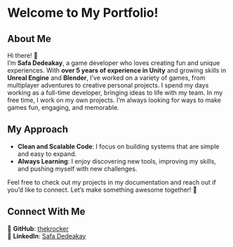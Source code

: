 # Welcome to My Portfolio!

## About Me
Hi there! 👋  
I’m **Safa Dedeakay**, a game developer who loves creating fun and unique experiences. With **over 5 years of experience in Unity** and growing skills in **Unreal Engine** and **Blender**, I’ve worked on a variety of games, from multiplayer adventures to creative personal projects.
I spend my days working as a full-time developer, bringing ideas to life with my team. In my free time, I work on my own projects. I’m always looking for ways to make games fun, engaging, and memorable.

## My Approach
- **Clean and Scalable Code**: I focus on building systems that are simple and easy to expand.
- **Always Learning**: I enjoy discovering new tools, improving my skills, and pushing myself with new challenges.

Feel free to check out my projects in my documentation and reach out if you’d like to connect. Let’s make something awesome together! 🚀

## Connect With Me
🌟 **GitHub**: [thekrocker](https://github.com/thekrocker)  
💼 **LinkedIn**: [Safa Dedeakay](https://www.linkedin.com/in/safadedeakay/)  
